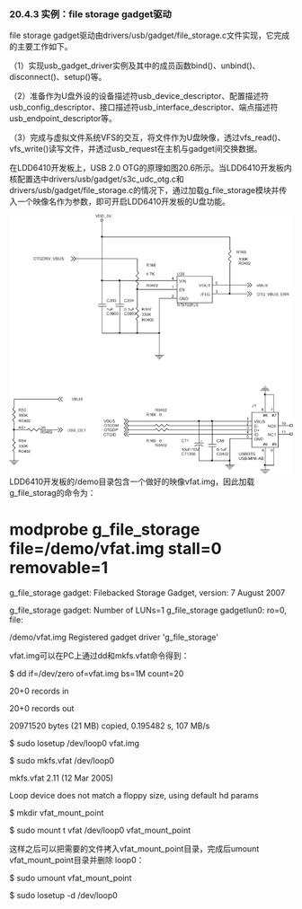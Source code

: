 ### 20.4.3 实例：file storage gadget驱动

file storage gadget驱动由drivers/usb/gadget/file_storage.c文件实现，它完成的主要工作如下。

（1）实现usb_gadget_driver实例及其中的成员函数bind()、unbind()、disconnect()、setup()等。

（2）准备作为U盘外设的设备描述符usb_device_descriptor、配置描述符usb_config_descriptor、接口描述符usb_interface_descriptor、端点描述符usb_endpoint_descriptor等。

（3）完成与虚拟文件系统VFS的交互，将文件作为U盘映像，透过vfs_read()、vfs_write()读写文件，并透过usb_request在主机与gadget间交换数据。

在LDD6410开发板上，USB 2.0 OTG的原理如图20.6所示。当LDD6410开发板内核配置选中drivers/usb/gadget/s3c_udc_otg.c和 drivers/usb/gadget/file_storage.c的情况下，通过加载g_file_storage模块并传入一个映像名作为参数，即可开启LDD6410开发板的U盘功能。



![P562_52182.jpg](../images/P562_52182.jpg)
LDD6410开发板的/demo目录包含一个做好的映像vfat.img，因此加载g_file_storag的命令为：

# modprobe g_file_storage file=/demo/vfat.img stall=0 removable=1 
 
 g_file_storage gadget: Filebacked Storage Gadget, version: 7 August 2007 
 
 g_file_storage gadget: Number of LUNs=1 g_file_storage gadgetlun0: ro=0, file: 
 
 /demo/vfat.img Registered gadget driver 'g_file_storage'

vfat.img可以在PC上通过dd和mkfs.vfat命令得到：

$ dd if=/dev/zero of=vfat.img bs=1M count=20

20+0 records in

20+0 records out

20971520 bytes (21 MB) copied, 0.195482 s, 107 MB/s

$ sudo losetup /dev/loop0 vfat.img

$ sudo mkfs.vfat /dev/loop0

mkfs.vfat 2.11 (12 Mar 2005)

Loop device does not match a floppy size, using default hd params

$ mkdir vfat_mount_point

$ sudo mount t vfat /dev/loop0 vfat_mount_point

这样之后可以把需要的文件拷入vfat_mount_point目录，完成后umount vfat_mount_point目录并删除 loop0：

$ sudo umount vfat_mount_point

$ sudo losetup -d /dev/loop0

